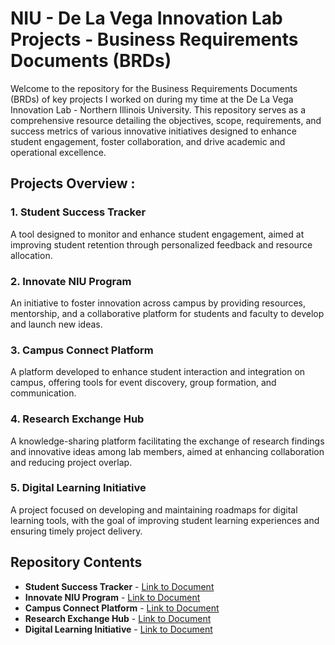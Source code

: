 # NIU - De La Vega Innovation Lab Projects - Business Requirements Documents (BRDs)
 
Welcome to the repository for the Business Requirements Documents (BRDs) of key projects I worked on during my time at the De La Vega Innovation Lab - Northern Illinois University. This repository serves as a comprehensive resource detailing the objectives, scope, requirements, and success metrics of various innovative initiatives designed to enhance student engagement, foster collaboration, and drive academic and operational excellence.
 
## Projects Overview :
 
### 1. Student Success Tracker
A tool designed to monitor and enhance student engagement, aimed at improving student retention through personalized feedback and resource allocation.
 
### 2. Innovate NIU Program
An initiative to foster innovation across campus by providing resources, mentorship, and a collaborative platform for students and faculty to develop and launch new ideas.
 
### 3. Campus Connect Platform
A platform developed to enhance student interaction and integration on campus, offering tools for event discovery, group formation, and communication.
 
### 4. Research Exchange Hub
A knowledge-sharing platform facilitating the exchange of research findings and innovative ideas among lab members, aimed at enhancing collaboration and reducing project overlap.
 
### 5. Digital Learning Initiative
A project focused on developing and maintaining roadmaps for digital learning tools, with the goal of improving student learning experiences and ensuring timely project delivery.
 
## Repository Contents
 
- **Student Success Tracker** - [Link to Document](./Student_Success_Tracker.md)
- **Innovate NIU Program** - [Link to Document](./Innovate_NIU_Program.md)
- **Campus Connect Platform** - [Link to Document](./Campus_Connect_Platform.md)
- **Research Exchange Hub** - [Link to Document](./Research_Exchange_Hub.md)
- **Digital Learning Initiative** - [Link to Document](./Digital_Learning_Initiative.md)
